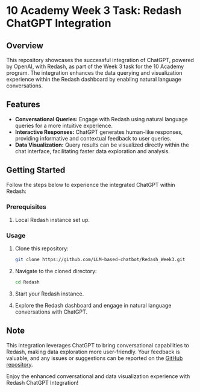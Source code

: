 # 10 Academy Week 3 Task: Redash ChatGPT Integration

## Overview

This repository showcases the successful integration of ChatGPT, powered by OpenAI, with Redash, as part of the Week 3 task for the 10 Academy program. The integration enhances the data querying and visualization experience within the Redash dashboard by enabling natural language conversations.

## Features

- **Conversational Queries:** Engage with Redash using natural language queries for a more intuitive experience.
- **Interactive Responses:** ChatGPT generates human-like responses, providing informative and contextual feedback to user queries.
- **Data Visualization:** Query results can be visualized directly within the chat interface, facilitating faster data exploration and analysis.

## Getting Started

Follow the steps below to experience the integrated ChatGPT within Redash:

### Prerequisites

1. Local Redash instance set up.

### Usage

1. Clone this repository:

    ```bash
    git clone https://github.com/LLM-based-chatbot/Redash_Week3.git
    ```

2. Navigate to the cloned directory:

    ```bash
    cd Redash
    ```

3. Start your Redash instance.

4. Explore the Redash dashboard and engage in natural language conversations with ChatGPT.

## Note

This integration leverages ChatGPT to bring conversational capabilities to Redash, making data exploration more user-friendly. Your feedback is valuable, and any issues or suggestions can be reported on the [GitHub repository](https://github.com/LLM-based-chatbot/Redash_Week3.git).

Enjoy the enhanced conversational and data visualization experience with Redash ChatGPT Integration!
